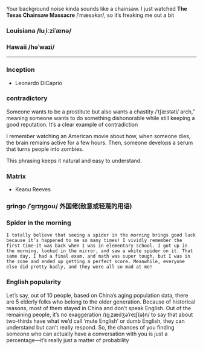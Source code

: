 Your background noise kinda sounds like a chainsaw. I just watched **The Texas Chainsaw Massacre** /ˈmæsəkər/, so it’s freaking me out a bit


### Louisiana /luˌiːziˈænə/

### Hawaii /həˈwaɪi/

<hr>

### Inception
- Leonardo DiCaprio


### contradictory

Someone wants to be a prostitute but also wants a chastity /ˈtʃæstəti/ arch,” meaning someone wants to do something dishonorable while still keeping a good reputation. It’s a clear example of contradiction

I remember watching an American movie about how, when someone dies, the brain remains active for a few hours. Then, someone develops a serum that turns people into zombies.

This phrasing keeps it natural and easy to understand.

### Matrix
- Keanu Reeves

### gringo /ˈɡrɪŋɡoʊ/ 外国佬(敌意或轻蔑的用语)


### Spider in the morning
```
I totally believe that seeing a spider in the morning brings good luck because it’s happened to me so many times! I vividly remember the first time—it was back when I was in elementary school. I got up in the morning, looked in the mirror, and saw a white spider on it. That same day, I had a final exam, and math was super tough, but I was in the zone and ended up getting a perfect score. Meanwhile, everyone else did pretty badly, and they were all so mad at me!
```

### English popularity
Let’s say, out of 10 people, based on China’s aging population data, there are 5 elderly folks who belong to the older generation. Because of historical reasons, most of them stayed in China and don’t speak English. Out of the remaining people, it’s no exaggeration /ɪɡˌzædʒəˈreɪʃ(ə)n/ to say that about two-thirds have what we’d call ‘mute English’ or dumb English, they can understand but can’t really respond. So, the chances of you finding someone who can actually have a conversation with you is just a percentage—it’s really just a matter of probability

